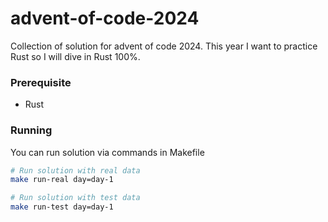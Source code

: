 # advent-of-code-2024

Collection of solution for advent of code 2024. This year I want to practice Rust so I will dive in Rust 100%.

### Prerequisite

- Rust

### Running

You can run solution via commands in Makefile

```bash
# Run solution with real data
make run-real day=day-1

# Run solution with test data
make run-test day=day-1    
```